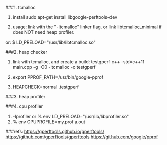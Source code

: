 ###1. tcmalloc
1. install
sudo apt-get install libgoogle-perftools-dev

1. usage:
link with the "-ltcmalloc" linker flag. or link libtcmalloc_minimal if does NOT need heap profiler.

or:
$ LD_PRELOAD="/usr/lib/libtcmalloc.so" 

###2. heap checker
1. link with tcmalloc, and create a build: testgperf
c++ -std=c++11 main.cpp -g -O0 -ltcmalloc -o testgperf

2. export PPROF_PATH=/usr/bin/google-pprof
3. HEAPCHECK=normal .testgperf

###3. heap profiler


###4. cpu profiler
1. -lprofiler
or % env LD_PRELOAD="/usr/lib/libprofiler.so" <binary>
2. % env CPUPROFILE=my.prof a.out

###refs: 
https://gperftools.github.io/gperftools/
https://github.com/gperftools/gperftools
https://github.com/google/pprof
